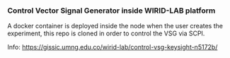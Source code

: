 ### Control Vector Signal Generator inside WIRID-LAB platform

A docker container is deployed inside the node when the user creates the experiment,  this repo is cloned in order to control the VSG via SCPI.

Info:  https://gissic.umng.edu.co/wirid-lab/control-vsg-keysight-n5172b/